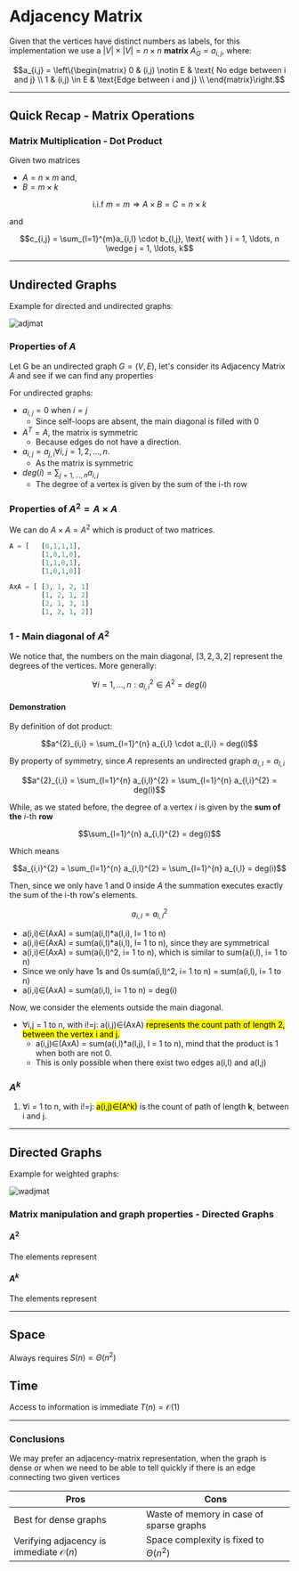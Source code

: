 # Adjacency Matrix
Given that the vertices have distinct numbers as labels, for this implementation we use 
a $|V| \times |V| = n \times n$ **matrix** $A_{G} = a_{i,j}$, where:

```math
a_{i,j} = 
\left\{\begin{matrix}
0 & (i,j) \notin E & \text{ No edge between i and j} \\
1 & (i,j) \in E & \text{Edge between i and j} \\
\end{matrix}\right.
```

---

## Quick Recap - Matrix Operations

### Matrix Multiplication - Dot Product
Given two matrices
* $A = n \times m$ and,
* $B = m \times k$ 

$$\text{i.i.f } m = m \Rightarrow A \times B = C = n \times k$$

and

$$c_{i,j} = \sum_{l=1}^{m}a_{i,l} \cdot b_{l,j}, \text{ with } i = 1, \ldots, n \wedge j = 1, \ldots, k$$


---

## Undirected Graphs

Example for directed and undirected graphs:

![adjmat](https://github.com/PayThePizzo/DataStrutucures-Algorithms/blob/main/Resources/adjmat.png?raw=TRUE)

### Properties of $A$
Let G be an undirected graph $G=(V,E)$, let's consider its Adjacency Matrix $A$ and see if we can find
any properties

For undirected graphs:
* $a_{i,j} = 0$ when $i = j$ 
  * Since self-loops are absent, the main diagonal is filled with 0
* $A^{T} = A$, the matrix is symmetric 
  * Because edges do not have a direction. 
* $a_{i,j} = a_{j,i} \forall i,j = 1,2, \ldots, n$.
  * As the matrix is symmetric
* $deg(i) = \sum_{j=1, \ldots, n} a_{i,j}$
  * The degree of a vertex is given by the sum of the i-th row

### Properties of $A^{2} = A \times A$
We can do $A \times A = A^{2}$ which is product of two matrices.

```python
A = [   [0,1,1,1],
        [1,0,1,0],
        [1,1,0,1],
        [1,0,1,0]]

AxA = [ [3, 1, 2, 1]
        [1, 2, 1, 2]
        [2, 1, 3, 1]
        [1, 2, 1, 2]]
```

### 1 - Main diagonal of $A^{2}$
We notice that, the numbers on the main diagonal, $[3,2,3,2]$ represent the degrees of the vertices. More generally:

$$\forall i = 1, \ldots, n : a^{2}_{i,i} \in A^{2} = deg(i)$$

#### Demonstration
By definition of dot product:

$$a^{2}_{i,i} = \sum_{l=1}^{n} a_{i,l} \cdot a_{l,i} = deg(i)$$

By property of symmetry, since $A$ represents an undirected graph $a_{i,l} = a_{l,i}$

$$a^{2}_{i,i} = \sum_{l=1}^{n} a_{i,l}^{2} =  \sum_{l=1}^{n} a_{l,i}^{2} = deg(i)$$

While, as we stated before, the degree of a vertex $i$ is given by the **sum of the** $i$-th **row**

$$\sum_{l=1}^{n} a_{i,l}^{2} = deg(i)$$

Which means

$$a_{i,i}^{2} = \sum_{l=1}^{n} a_{i,l}^{2} = \sum_{l=1}^{n} a_{i,l} = deg(i)$$

Then, since we only have $1$ and $0$ inside $A$ the summation executes exactly the sum of the i-th row's elements.

$$a_{i,l} = a_{i,l}^{2}$$

  * a(i,i)∈(AxA) = sum(a(i,l)*a(l,i), l= 1 to n) 
  * a(i,i)∈(AxA) = sum(a(i,l)*a(i,l), l= 1 to n), since they are symmetrical
  * a(i,i)∈(AxA) = sum(a(i,l)^2, i= 1 to n), which is similar to sum(a(i,l), i= 1 to n)
  * Since we only have 1s and 0s sum(a(i,l)^2, i= 1 to n) = sum(a(i,l), i= 1 to n)
  * a(i,i)∈(AxA) = sum(a(i,l), i= 1 to n) = deg(i)

Now, we consider the elements outside the main diagonal. 
* ∀i,j = 1 to n, with i!=j: a(i,j)∈(AxA) <mark>represents the count path of length 2, 
between the vertex i and j.</mark>
  * a(i,j)∈(AxA) = sum(a(i,l)*a(l,j), l = 1 to n), mind that the product is 1 when both are not 0.
  * This is only possible when there exist two edges a(i,l) and a(l,j) 
  
### $A^{k}$
1. ∀i = 1 to n, with i!=j: <mark>a(i,j)∈(A^k)</mark> is the count of path of length **k**, between i and j.

---

## Directed Graphs

Example for weighted graphs:

![wadjmat](https://github.com/PayThePizzo/DataStrutucures-Algorithms/blob/main/Resources/wadjmat.png?raw=TRUE)


### Matrix manipulation and graph properties - Directed Graphs

#### $A^{2}$
The elements represent

#### $A^{k}$
The elements represent

---

## Space

Always requires $S(n) = \Theta(n^{2})$

## Time

Access to information is immediate $T(n) = \mathcal{O}(1)$

---

### Conclusions
We may prefer an adjacency-matrix representation, when the graph is dense or when we need to be able to tell quickly
if there is an edge connecting two given vertices

| **Pros**                                          	| **Cons**                                     	|
|---------------------------------------------------	|----------------------------------------------	|
| Best for dense graphs                             	| Waste of memory in case of sparse graphs     	|
| Verifying adjacency is immediate $\mathcal{O}(n)$ 	| Space complexity is fixed to $\Theta(n^{2})$ 	|